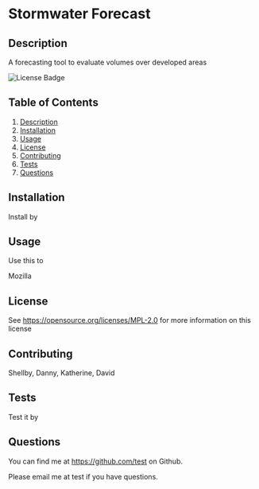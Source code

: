 # Stormwater Forecast 
  

  ## Description
  

  A forecasting tool to evaluate volumes over developed areas
 

  ![License Badge](https://shields.io/badge/license-Mozilla-green)
  

  ## Table of Contents
1. [Description](#description)
2. [Installation](#installation)
3. [Usage](#usage)
4. [License](#license)
5. [Contributing](#contributing)
6. [Tests](#tests)
7. [Questions](#questions)

  

  ## Installation
  

  Install by 
  

  ## Usage
  

  Use this to 
  

  Mozilla
  

  ## License
See https://opensource.org/licenses/MPL-2.0 for more information on this license

  

  ## Contributing
  

  Shellby, Danny, Katherine, David
  

  ## Tests
  

  Test it by
  

  ## Questions
  

  You can find me at https://github.com/test on Github.
  

  Please email me at test if you have questions.
  



